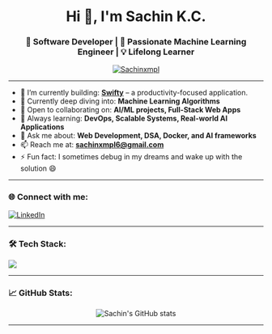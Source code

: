 <h1 align="center">Hi 👋, I'm Sachin K.C.</h1>
<h3 align="center">🚀 Software Developer | 🤖 Passionate Machine Learning Engineer | 💡 Lifelong Learner</h3>

<p align="center">
  <a href="https://github.com/Sachinxmpl"><img src="https://komarev.com/ghpvc/?username=Sachinxmpl&label=Profile%20views&color=0e75b6&style=flat" alt="Sachinxmpl" /></a>
</p>

---

- 🔭 I’m currently building: [**Swifty**](https://github.com/Sachinxmpl/swifty.git) – a productivity-focused application.
- 🌱 Currently deep diving into: **Machine Learning Algorithms**
- 👯 Open to collaborating on: **AI/ML projects, Full-Stack Web Apps**
- 🧠 Always learning: **DevOps, Scalable Systems, Real-world AI Applications**
- 💬 Ask me about: **Web Development, DSA, Docker, and AI frameworks**
- 📫 Reach me at: **sachinxmpl6@gmail.com**
- ⚡ Fun fact: I sometimes debug in my dreams and wake up with the solution 😄

---

<h3 align="left">🌐 Connect with me:</h3>
<p align="left">
  <a href="https://linkedin.com/in/sachin-k-68b5422b1" target="blank">
    <img align="center" src="https://skillicons.dev/icons?i=linkedin" alt="LinkedIn" />
  </a>
</p>

---

<h3 align="left">🛠️ Tech Stack:</h3>
<p align="left">
  <img src="https://skillicons.dev/icons?i=typescript,react,nextjs,nodejs,express,mongodb,postgres,redis,docker,kubernetes,java,cpp,python,aws,git,html,css,tailwind,javascript,vue,opencv,pytorch,tensorflow,scikit-learn,seaborn,pandas,mysql,linux" />
</p>

---

<h3 align="left">📈 GitHub Stats:</h3>
<p align="center">
  <img src="https://github-readme-stats.vercel.app/api?username=Sachinxmpl&show_icons=true&theme=tokyonight" alt="Sachin's GitHub stats" />
</p>

---


